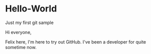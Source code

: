 # Hello-World
Just my first git sample

Hi everyone,

Felix here, I'm here to try out GitHub. I've been a developer for quite sometime now.
